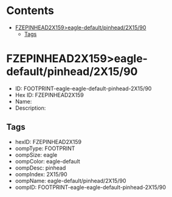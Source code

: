 



Contents
========

* [FZEPINHEAD2X159>eagle-default/pinhead/2X15/90](#fzepinhead2x159eagle-defaultpinhead2x1590)
	* [Tags](#tags)

# FZEPINHEAD2X159>eagle-default/pinhead/2X15/90

- ID: FOOTPRINT-eagle-eagle-default-pinhead-2X15/90
- Hex ID: FZEPINHEAD2X159
- Name: 
- Description: 

## Tags

- hexID: FZEPINHEAD2X159
- oompType: FOOTPRINT
- oompSize: eagle
- oompColor: eagle-default
- oompDesc: pinhead
- oompIndex: 2X15/90
- oompName: eagle-default/pinhead/2X15/90
- oompID: FOOTPRINT-eagle-eagle-default-pinhead-2X15/90
